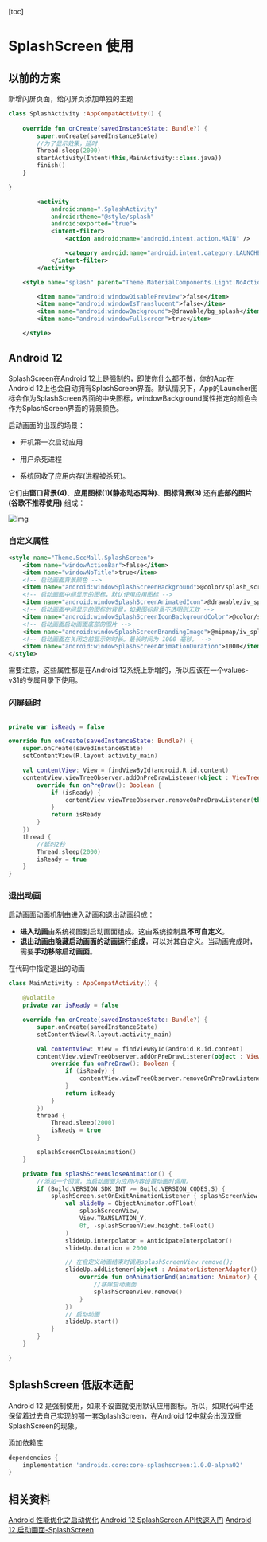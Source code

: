 

[toc]

# SplashScreen 使用



## 以前的方案

新增闪屏页面，给闪屏页添加单独的主题

~~~kotlin
class SplashActivity :AppCompatActivity() {
    
    override fun onCreate(savedInstanceState: Bundle?) {
        super.onCreate(savedInstanceState)
        //为了显示效果，延时
        Thread.sleep(2000)
        startActivity(Intent(this,MainActivity::class.java))
        finish()
    }

}
~~~

~~~xml
        <activity
            android:name=".SplashActivity"
            android:theme="@style/splash"
            android:exported="true">
            <intent-filter>
                <action android:name="android.intent.action.MAIN" />

                <category android:name="android.intent.category.LAUNCHER" />
            </intent-filter>
        </activity>
~~~

~~~xml
    <style name="splash" parent="Theme.MaterialComponents.Light.NoActionBar">

        <item name="android:windowDisablePreview">false</item>
        <item name="android:windowIsTranslucent">false</item>
        <item name="android:windowBackground">@drawable/bg_splash</item>
        <item name="android:windowFullscreen">true</item>

    </style>
~~~



## Android 12

SplashScreen在Android 12上是强制的，即使你什么都不做，你的App在Android 12上也会自动拥有SplashScreen界面。默认情况下，App的Launcher图标会作为SplashScreen界面的中央图标，windowBackground属性指定的颜色会作为SplashScreen界面的背景颜色。

启动画面的出现的场景：

- 开机第一次启动应用

- 用户杀死进程

- 系统回收了应用内存(进程被杀死)。

它们由**窗口背景(4)**、**应用图标(1)(静态动态两种)**、**图标背景(3)** 还有**底部的图片(谷歌不推荐使用)** 组成：

![img](https://img-blog.csdnimg.cn/img_convert/8b042e34f0e9a5b50e9481732b501dcd.png)





### 自定义属性

```xml
<style name="Theme.SccMall.SplashScreen">
    <item name="windowActionBar">false</item>
    <item name="windowNoTitle">true</item>
    <!-- 启动画面背景颜色 -->
    <item name="android:windowSplashScreenBackground">@color/splash_screen_background</item>
    <!-- 启动画面中间显示的图标，默认使用应用图标 -->
    <item name="android:windowSplashScreenAnimatedIcon">@drawable/iv_splash_animation1</item>
    <!-- 启动画面中间显示的图标的背景，如果图标背景不透明则无效 -->
    <item name="android:windowSplashScreenIconBackgroundColor">@color/splash_screen_icon_background</item>
    <!-- 启动画面启动画面底部的图片 -->
    <item name="android:windowSplashScreenBrandingImage">@mipmap/iv_splash_screen_brandingimage</item>
    <!-- 启动画面在关闭之前显示的时长。最长时间为 1000 毫秒。 -->
    <item name="android:windowSplashScreenAnimationDuration">1000</item>
</style>

```

需要注意，这些属性都是在Android 12系统上新增的，所以应该在一个values-v31的专属目录下使用。



### 闪屏延时

```kotlin

private var isReady = false

override fun onCreate(savedInstanceState: Bundle?) {
    super.onCreate(savedInstanceState)
    setContentView(R.layout.activity_main)

    val contentView: View = findViewById(android.R.id.content)
    contentView.viewTreeObserver.addOnPreDrawListener(object : ViewTreeObserver.OnPreDrawListener {
        override fun onPreDraw(): Boolean {
            if (isReady) {
                contentView.viewTreeObserver.removeOnPreDrawListener(this)
            }
            return isReady
        }
    })
    thread {
        //延时2秒
        Thread.sleep(2000)
        isReady = true
    }
}
```





### 退出动画

启动画面动画机制由进入动画和退出动画组成：

- **进入动画**由系统视图到启动画面组成。这由系统控制且**不可自定义**。
- **退出动画由隐藏启动画面的动画运行组成**，可以对其自定义。当动画完成时，需要**手动移除启动画面**。

在代码中指定退出的动画

~~~kotlin
class MainActivity : AppCompatActivity() {

    @Volatile
    private var isReady = false

    override fun onCreate(savedInstanceState: Bundle?) {
        super.onCreate(savedInstanceState)
        setContentView(R.layout.activity_main)

        val contentView: View = findViewById(android.R.id.content)
        contentView.viewTreeObserver.addOnPreDrawListener(object : ViewTreeObserver.OnPreDrawListener {
            override fun onPreDraw(): Boolean {
                if (isReady) {
                    contentView.viewTreeObserver.removeOnPreDrawListener(this)
                }
                return isReady
            }
        })
        thread {
            Thread.sleep(2000)
            isReady = true
        }

        splashScreenCloseAnimation()
    }

    private fun splashScreenCloseAnimation() {
        //添加一个回调，当启动画面为应用内容设置动画时调用。
        if (Build.VERSION.SDK_INT >= Build.VERSION_CODES.S) {
            splashScreen.setOnExitAnimationListener { splashScreenView: SplashScreenView ->
                val slideUp = ObjectAnimator.ofFloat(
                    splashScreenView,
                    View.TRANSLATION_Y,
                    0f, -splashScreenView.height.toFloat()
                )
                slideUp.interpolator = AnticipateInterpolator()
                slideUp.duration = 2000

                // 在自定义动画结束时调用splashScreenView.remove();
                slideUp.addListener(object : AnimatorListenerAdapter() {
                    override fun onAnimationEnd(animation: Animator) {
                        //移除启动画面
                        splashScreenView.remove()
                    }
                })
                // 启动动画
                slideUp.start()
            }
        }
    }

}
~~~



## SplashScreen 低版本适配

Android 12 是强制使用，如果不设置就使用默认应用图标。所以，如果代码中还保留着过去自己实现的那一套SplashScreen，在Android 12中就会出现双重SplashScreen的现象。

 添加依赖库

~~~groovy
dependencies {
    implementation 'androidx.core:core-splashscreen:1.0.0-alpha02'
}
~~~







## 相关资料

[Android 性能优化之启动优化](https://juejin.cn/post/7020245974962405412)
[Android 12 SplashScreen API快速入门](https://blog.csdn.net/guolin_blog/article/details/120275319?spm=1001.2014.3001.5501)
[Android 12 启动画面-SplashScreen](https://blog.csdn.net/g984160547/article/details/121117959)
